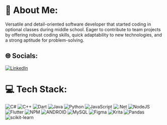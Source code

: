 # 💫 About Me:
Versatile and detail-oriented software developer that started coding in optional classes during middle school. Eager to contribute to team projects by offering robust coding skills, quick adaptability to new technologies, and a strong aptitude for problem-solving.

## 🌐 Socials:
[![LinkedIn](https://img.shields.io/badge/LinkedIn-%230077B5.svg?logo=linkedin&logoColor=white)](https://www.linkedin.com/in/avi-rosenbaum-6b53aa225/) 

# 💻 Tech Stack:
![C#](https://img.shields.io/badge/c%23-%23239120.svg?style=plastic&logo=c-sharp&logoColor=white) ![C++](https://img.shields.io/badge/c++-%2300599C.svg?style=plastic&logo=c%2B%2B&logoColor=white) ![Dart](https://img.shields.io/badge/dart-%230175C2.svg?style=plastic&logo=dart&logoColor=white) ![Java](https://img.shields.io/badge/java-%23ED8B00.svg?style=plastic&logo=java&logoColor=white) ![Python](https://img.shields.io/badge/python-3670A0?style=plastic&logo=python&logoColor=ffdd54) ![JavaScript](https://img.shields.io/badge/javascript-%23323330.svg?style=plastic&logo=javascript&logoColor=%23F7DF1E) ![.Net](https://img.shields.io/badge/.NET-5C2D91?style=plastic&logo=.net&logoColor=white) ![NodeJS](https://img.shields.io/badge/node.js-6DA55F?style=plastic&logo=node.js&logoColor=white) ![Flutter](https://img.shields.io/badge/Flutter-%2302569B.svg?style=plastic&logo=Flutter&logoColor=white) ![NPM](https://img.shields.io/badge/NPM-%23000000.svg?style=plastic&logo=npm&logoColor=white) ![ANDROID](https://img.shields.io/badge/android-%2320232a.svg?style=plastic&logo=android&logoColor=%a4c639) ![MySQL](https://img.shields.io/badge/mysql-%2300f.svg?style=plastic&logo=mysql&logoColor=white) 	![Figma](https://img.shields.io/badge/figma-%23F24E1E.svg?style=plastic&logo=figma&logoColor=white) ![Krita](https://img.shields.io/badge/Krita-203759?style=plastic&logo=krita&logoColor=EEF37B) ![Pandas](https://img.shields.io/badge/pandas-%23150458.svg?style=plastic&logo=pandas&logoColor=white) ![scikit-learn](https://img.shields.io/badge/scikit--learn-%23F7931E.svg?style=plastic&logo=scikit-learn&logoColor=white)

<!-- Proudly created with GPRM ( https://gprm.itsvg.in ) -->

<!--
**Avi-W/Avi-W** is a ✨ _special_ ✨ repository because its `README.md` (this file) appears on your GitHub profile.

Here are some ideas to get you started:

- 🔭 I’m currently working on ...
- 🌱 I’m currently learning ...
- 👯 I’m looking to collaborate on ...
- 🤔 I’m looking for help with ...
- 💬 Ask me about ...
- 📫 How to reach me: ...
- 😄 Pronouns: ...
- ⚡ Fun fact: ...
-->
